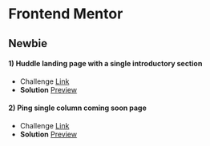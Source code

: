 # Frontend Mentor

## Newbie

#### 1) Huddle landing page with a single introductory section

- Challenge [Link](https://www.frontendmentor.io/challenges/huddle-landing-page-with-a-single-introductory-section-B_2Wvxgi0)
- **Solution** [Preview](https://wonderful-dragon-7adc8e.netlify.app/)

#### 2) Ping single column coming soon page

- Challenge [Link](https://www.frontendmentor.io/challenges/ping-single-column-coming-soon-page-5cadd051fec04111f7b848da)
- **Solution** [Preview](https://62d49ba90eebee3e599d4540--marvelous-shortbread-ee7162.netlify.app/)
